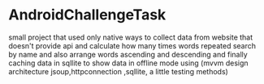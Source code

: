 # AndroidChallengeTask
small project that used only native ways to collect data from website that doesn't provide api and calculate how many times words repeated search by name and also arrange words ascending and descending and finally caching data in sqllite to show data in offline mode using (mvvm design architecture 
jsoup,httpconnection ,sqllite, a little testing methods)
